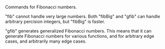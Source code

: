 Commands for Fibonacci numbers.

"fib" cannot handle very large numbers. Both "fibBig" and "gfib" can handle
arbitrary percision integers, but "fibBig" is faster.

"gfib" generates generalized Fibonacci numbers. This means that it can generate
Fibonacci numbers for various functions, and for arbitrary edge cases, and
arbitrarily many edge cases.

